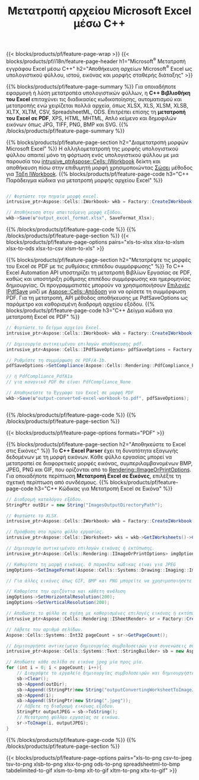 ﻿---
title: Μετατροπή αρχείου Microsoft Excel μέσω C++ 
url: /el/cpp/conversion/
description: Μετατρέψτε το Excel XLS, XLSX, ODS, CSV σε PDF, XPS, HTML, JPEG και άλλες μορφές με λίγες μόνο γραμμές κώδικα C++.
---
{{< blocks/products/pf/feature-page-wrap >}}
{{< blocks/products/pf/i18n/feature-page-header h1="Microsoft<sup>&reg;</sup> Μετατροπή εγγράφου Excel μέσω C++" h2="Αποθήκευση αρχείων Microsoft<sup>&reg;</sup> Excel ως υπολογιστικού φύλλου, ιστού, εικόνας και μορφής σταθερής διάταξης" >}}

{{% blocks/products/pf/feature-page-summary %}}
Για οποιαδήποτε εφαρμογή ή λύση μετατροπέα υπολογιστικών φύλλων, η **C++ Βιβλιοθήκη του Excel** επιταχύνει τις διαδικασίες κωδικοποίησης, αυτοματισμού και μετατροπής ενώ χειρίζεται πολλά αρχεία, όπως XLSX, XLS, XLSM, XLSB, XLTX, XLTM, CSV, SpreadsheetML, ODS. Επιτρέπει επίσης τη **μετατροπή του Excel σε PDF**, XPS, HTML, MHTML, Απλό κείμενο και δημοφιλών εικόνων όπως JPG, TIFF, PNG, BMP και SVG.
{{% /blocks/products/pf/feature-page-summary %}}

{{% blocks/products/pf/feature-page-section h2="Διαμετατροπή μορφών Microsoft Excel" %}}
Η αλληλομετατροπή της μορφής υπολογιστικού φύλλου απαιτεί μόνο τη φόρτωση ενός υπολογιστικού φύλλου με μια παρουσία του [ intrusive_ptr<Aspose::Cells::IWorkbook>](https://reference.aspose.com/cells/cpp/class/aspose.cells.i_workbook) δείκτη και αποθήκευση πίσω στην επιθυμητή μορφή χρησιμοποιώντας [Σώσει](https://reference.aspose.com/cells/cpp/class/aspose.cells.i_workbook#a9460f52a2dec8f4bf623a4905167d997) μέθοδος για [Τάξη IWorkbook](https://reference.aspose.com/cells/cpp/class/aspose.cells.i_workbook).
{{% blocks/products/pf/feature-page-code h3="C++ Παράδειγμα κώδικα για μετατροπή μορφής αρχείου Excel" %}}

```cs

// Φορτώστε την πηγαία μορφή excel.
intrusive_ptr<Aspose::Cells::IWorkbook> wkb = Factory::CreateIWorkbook(u"src_excel_file.xls");

// Αποθήκευση στην απαιτούμενη μορφή εξόδου.
wkb->Save(u"output_excel_format.xlsx", SaveFormat_Xlsx);


```
{{% /blocks/products/pf/feature-page-code %}}
{{% /blocks/products/pf/feature-page-section %}}
{{< blocks/products/pf/feature-page-options pairs="xls-to-xlsx xlsx-to-xlsm xlsx-to-ods xlsx-to-csv xlsm-to-xls" >}}


{{% blocks/products/pf/feature-page-section h2="Μετατρέψτε τις μορφές του Excel σε PDF με τις ρυθμίσεις επιπέδου συμμόρφωσης" %}}
Το C++ Excel Automation API υποστηρίζει τη μετατροπή Βιβλίων Εργασίας σε PDF, καθώς και υποστήριξη ρύθμισης επιπέδου συμμόρφωσης και ημερομηνίας δημιουργίας. Οι προγραμματιστές μπορούν να χρησιμοποιήσουν [Επιλογές IPdfSave](https://reference.aspose.com/cells/cpp/class/aspose.cells.i_pdf_save_options) μαζί με [Aspose::Cells::Απόδοση](https://reference.aspose.com/cells/cpp/namespace/aspose.cells.rendering) για να ορίσετε τη συμμόρφωση PDF. Για τη μετατροπή, API μέθοδος αποθήκευσης με PdfSaveOptions ως παράμετρο και καθορισμένη διαδρομή αρχείου εξόδου. 
{{% blocks/products/pf/feature-page-code h3="C++ Δείγμα κώδικα για μετατροπή Excel σε PDF" %}}

```cs
// Φορτώστε το δείγμα αρχείου Excel.
intrusive_ptr<Aspose::Cells::IWorkbook> wkb = Factory::CreateIWorkbook(u"sample-convert-excel-to.pdf");

// Δημιουργία αντικειμένου επιλογών αποθήκευσης pdf.
intrusive_ptr<Aspose::Cells::IPdfSaveOptions> pdfSaveOptions = Factory::CreateIPdfSaveOptions();

// Ρυθμίστε τη συμμόρφωση σε PDF/A-1b.
pdfSaveOptions->SetCompliance(Aspose::Cells::Rendering::PdfCompliance_PdfA1b);

// ή PdfCompliance_PdfA1a 
// για κανονικό PDF θα είναι PdfCompliance_None

// Αποθηκεύστε το Έγγραφο του Excel σε μορφή PDF
wkb->Save(u"output-converted-excel-workbook-to.pdf", pdfSaveOptions);



```
{{% /blocks/products/pf/feature-page-code %}}
{{% /blocks/products/pf/feature-page-section %}}

{{< blocks/products/pf/feature-page-options formats="PDF" >}}

{{% blocks/products/pf/feature-page-section h2="Αποθηκεύστε το Excel στις Εικόνες" %}}
Το **C++ Excel Parser** έχει τη δυνατότητα εξαγωγής δεδομένων με τη μορφή εικόνων. Κάθε φύλλο εργασίας μπορεί να μετατραπεί σε διαφορετικές μορφές εικόνας, συμπεριλαμβανομένων BMP, JPEG, PNG και GIF, που ορίζονται από το [Rendering::IImageOrPrintOptions](https://reference.aspose.com/cells/cpp/class/aspose.cells.rendering.i_image_or_print_options). Για οποιαδήποτε περίπτωση **Μετατροπή Excel σε Εικόνες**, επιλέξτε τη σχετική περίπτωση από συνδέσμους.
{{% blocks/products/pf/feature-page-code h3="C++ Κώδικας για Μετατροπή Excel σε Εικόνα" %}}

```cs
// Διαδρομή καταλόγου εξόδου.
StringPtr outDir = new String("ImagesOutputDirectoryPath");

// Φορτώστε το XLSX.
intrusive_ptr<Aspose::Cells::IWorkbook> wkb = Factory::CreateIWorkbook(u"source-excel-file.xlsx");

// Πρόσβαση στο πρώτο φύλλο εργασίας.
intrusive_ptr<Aspose::Cells::IWorksheet> wks = wkb->GetIWorksheets()->GetObjectByIndex(0);

// Δημιουργία αντικειμένου επιλογών εικόνας ή εκτύπωσης.
intrusive_ptr<Aspose::Cells::Rendering::IImageOrPrintOptions> imgOptions = Factory::CreateIImageOrPrintOptions();

// Καθορίστε τη μορφή εικόνας. Ο παρακάτω κώδικας είναι για JPEG
imgOptions->SetImageFormat(Aspose::Cells::Systems::Drawing::Imaging::ImageFormat::GetJpeg());

// Για άλλες εικόνες όπως GIF, BMP και PNG μπορείτε να χρησιμοποιήσετε τα GetGif(), GetBmp() και GetPng() αντίστοιχα 

// Καθορίστε την οριζόντια και κάθετη ανάλυση
imgOptions->SetHorizontalResolution(200);
imgOptions->SetVerticalResolution(200);

// Αποδώστε το φύλλο σε σχέση με καθορισμένες επιλογές εικόνας ή εκτύπωσης.
intrusive_ptr<Aspose::Cells::Rendering::ISheetRender> sr = Factory::CreateISheetRender(wks, imgOptions);

// Λάβετε τον αριθμό σελίδων.
Aspose::Cells::Systems::Int32 pageCount = sr->GetPageCount();

// Δημιουργήστε αντικείμενο δημιουργίας συμβολοσειρών για συνενώσεις συμβολοσειρών.
intrusive_ptr<Aspose::Cells::Systems::Text::StringBuilder> sb = new Aspose::Cells::Systems::Text::StringBuilder();

// Αποδώστε κάθε σελίδα σε εικόνα jpeg μία προς μία.
for (int i = 0; i < pageCount; i++){
	// Διαγράψτε το εργαλείο δημιουργίας συμβολοσειρών και δημιουργήστε διαδρομή εικόνας εξόδου με συνενώσεις συμβολοσειρών.
	sb->Clear();
	sb->Append(outDir);
	sb->Append((StringPtr)new String("outputConvertingWorksheetToImageJPEG_"));
	sb->Append(i);
	sb->Append((StringPtr)new String(".jpeg"));
	// Λάβετε τη διαδρομή εικόνας εξόδου.
	StringPtr outputJPEG = sb->ToString();
	// Μετατροπή φύλλου εργασίας σε εικόνα.
	sr->ToImage(i, outputJPEG);
}

```
{{% /blocks/products/pf/feature-page-code %}}
{{% /blocks/products/pf/feature-page-section %}}

{{< blocks/products/pf/feature-page-options pairs="xls-to-png csv-to-jpeg tsv-to-png xlsb-to-png xlsx-to-png ods-to-png spreadsheetml-to-bmp tabdelimited-to-gif xlsm-to-bmp xlt-to-gif xltm-to-png xltx-to-gif" >}}